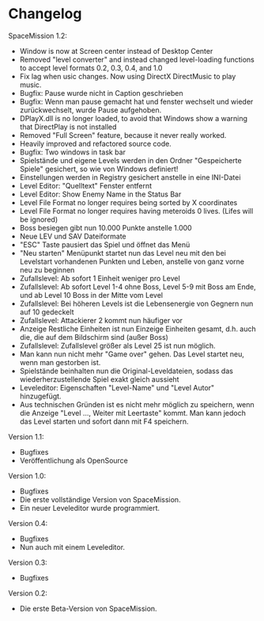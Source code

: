 # Changelog

SpaceMission 1.2:
- Window is now at Screen center instead of Desktop Center
- Removed "level converter" and instead changed level-loading functions to accept level formats 0.2, 0.3, 0.4, and 1.0
- Fix lag when usic changes. Now using DirectX DirectMusic to play music.
- Bugfix: Pause wurde nicht in Caption geschrieben
- Bugfix: Wenn man pause gemacht hat und fenster wechselt und wieder zurückwechselt, wurde Pause aufgehoben.
- DPlayX.dll is no longer loaded, to avoid that Windows show a warning that DirectPlay is not installed
- Removed "Full Screen" feature, because it never really worked.
- Heavily improved and refactored source code.
- Bugfix: Two windows in task bar
- Spielstände und eigene Levels werden in den Ordner "Gespeicherte Spiele" gesichert, so wie von Windows definiert!
- Einstellungen werden in Registry gesichert anstelle in eine INI-Datei
- Level Editor: "Quelltext" Fenster entfernt
- Level Editor: Show Enemy Name in the Status Bar
- Level File Format no longer requires being sorted by X coordinates
- Level File Format no longer requires having meteroids 0 lives. (Lifes will be ignored)
- Boss besiegen gibt nun 10.000 Punkte anstelle 1.000
- Neue LEV und SAV Dateiformate
- "ESC" Taste pausiert das Spiel und öffnet das Menü
- "Neu starten" Menüpunkt startet nun das Level neu mit den bei Levelstart vorhandenen Punkten und Leben, anstelle von ganz vorne neu zu beginnen
- Zufallslevel: Ab sofort 1 Einheit weniger pro Level
- Zufallslevel: Ab sofort Level 1-4 ohne Boss, Level 5-9 mit Boss am Ende, und ab Level 10 Boss in der Mitte vom Level
- Zufallslevel: Bei höheren Levels ist die Lebensenergie von Gegnern nun auf 10 gedeckelt
- Zufallslevel: Attackierer 2 kommt nun häufiger vor
- Anzeige Restliche Einheiten ist nun Einzeige Einheiten gesamt, d.h. auch die, die auf dem Bildschirm sind (außer Boss)
- Zufallslevel: Zufallslevel größer als Level 25 ist nun möglich.
- Man kann nun nicht mehr "Game over" gehen. Das Level startet neu, wenn man gestorben ist.
- Spielstände beinhalten nun die Original-Leveldateien, sodass das wiederherzustellende Spiel exakt gleich aussieht
- Leveleditor: Eigenschaften "Level-Name" und "Level Autor" hinzugefügt.
- Aus technischen Gründen ist es nicht mehr möglich zu speichern, wenn die Anzeige "Level ..., Weiter mit Leertaste" kommt. Man kann jedoch das Level starten und sofort dann mit F4 speichern.

Version 1.1:
- Bugfixes
- Veröffentlichung als OpenSource

Version 1.0:
- Bugfixes
- Die erste vollständige Version von SpaceMission.
- Ein neuer Leveleditor wurde programmiert.

Version 0.4:
- Bugfixes
- Nun auch mit einem Leveleditor.

Version 0.3:
- Bugfixes

Version 0.2:
- Die erste Beta-Version von SpaceMission.
